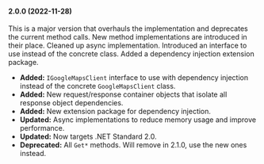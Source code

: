 #### 2.0.0 (2022-11-28)

This is a major version that overhauls the implementation and deprecates the current method calls. New method implementations are introduced in their place. Cleaned up async implementation. Introduced an interface to use instead of the concrete class. Added a dependency injection extension package.

- **Added:** `IGoogleMapsClient` interface to use with dependency injection instead of the concrete `GoogleMapsClient` class.
- **Added:** New request/response container objects that isolate all response object dependencies.
- **Added:** New extension package for dependency injection.
- **Updated:** Async implementations to reduce memory usage and improve performance.
- **Updated:** Now targets .NET Standard 2.0.
- **Deprecated:** All `Get*` methods. Will remove in 2.1.0, use the new ones instead.

